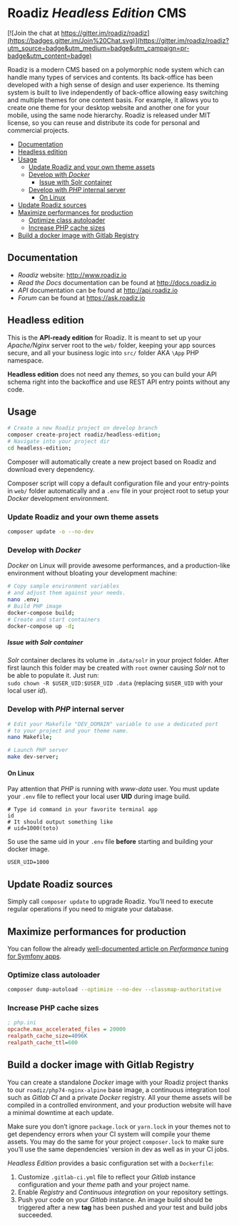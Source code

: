 # Roadiz *Headless Edition* CMS

[![Join the chat at https://gitter.im/roadiz/roadiz](https://badges.gitter.im/Join%20Chat.svg)](https://gitter.im/roadiz/roadiz?utm_source=badge&utm_medium=badge&utm_campaign=pr-badge&utm_content=badge)

Roadiz is a modern CMS based on a polymorphic node system which can handle many types of services and contents.
Its back-office has been developed with a high sense of design and user experience.
Its theming system is built to live independently of back-office allowing easy switching
and multiple themes for one content basis. For example, it allows you to create one theme
for your desktop website and another one for your mobile, using the same node hierarchy.
Roadiz is released under MIT license, so you can reuse
and distribute its code for personal and commercial projects.

- [Documentation](#documentation)
- [Headless edition](#headless-edition)
- [Usage](#usage)
    * [Update Roadiz and your own theme assets](#update-roadiz-and-your-own-theme-assets)
    * [Develop with *Docker*](#develop-with-docker)
        - [Issue with Solr container](#issue-with-solr-container)
    * [Develop with *PHP* internal server](#develop-with-php-internal-server)
        + [On Linux](#on-linux)
- [Update Roadiz sources](#update-roadiz-sources)
- [Maximize performances for production](#maximize-performances-for-production)
    * [Optimize class autoloader](#optimize-class-autoloader)
    * [Increase PHP cache sizes](#increase-php-cache-sizes)
- [Build a docker image with Gitlab Registry](#build-a-docker-image-with-gitlab-registry)

## Documentation

* *Roadiz* website: http://www.roadiz.io
* *Read the Docs* documentation can be found at http://docs.roadiz.io
* *API* documentation can be found at http://api.roadiz.io
* *Forum* can be found at https://ask.roadiz.io

## Headless edition

This is the **API-ready edition** for Roadiz. It is meant to set up your *Apache/Nginx* server root 
to the `web/` folder, keeping your app sources secure, and all your business logic into `src/` folder
AKA `\App` PHP namespace.

**Headless edition** does not need any *themes*, so you can build your API schema right into the backoffice
and use REST API entry points without any code.

## Usage

```bash
# Create a new Roadiz project on develop branch
composer create-project roadiz/headless-edition;
# Navigate into your project dir
cd headless-edition;
```

Composer will automatically create a new project based on Roadiz and download every dependency. 

Composer script will copy a default configuration file and your entry-points in `web/` folder automatically
and a `.env` file in your project root to setup your *Docker* development environment.

### Update Roadiz and your own theme assets

```bash
composer update -o --no-dev
```

### Develop with *Docker*

*Docker* on Linux will provide awesome performances, and a production-like environment 
without bloating your development machine:

```bash
# Copy sample environment variables
# and adjust them against your needs.
nano .env;
# Build PHP image
docker-compose build;
# Create and start containers
docker-compose up -d;
```

##### Issue with Solr container

*Solr* container declares its volume in `.data/solr` in your project folder. After first launch this 
folder may be created with `root` owner causing *Solr* not to be able to populate it. Just run: \
`sudo chown -R $USER_UID:$USER_UID .data` (replacing `$USER_UID` with your local user *id*).

### Develop with *PHP* internal server

````bash
# Edit your Makefile "DEV_DOMAIN" variable to use a dedicated port
# to your project and your theme name.
nano Makefile;

# Launch PHP server
make dev-server;
````

#### On Linux

Pay attention that *PHP* is running with *www-data* user. You must update your `.env` file to 
reflect your local user **UID** during image build.

```shell script
# Type id command in your favorite terminal app
id
# It should output something like
# uid=1000(toto)
```

So use the same uid in your `.env` file **before** starting and building your docker image.
```dotenv
USER_UID=1000
```

## Update Roadiz sources

Simply call `composer update` to upgrade Roadiz. 
You’ll need to execute regular operations if you need to migrate your database.

## Maximize performances for production

You can follow the already [well-documented article on *Performance* tuning for Symfony apps](http://symfony.com/doc/current/performance.html).

### Optimize class autoloader

```bash
composer dump-autoload --optimize --no-dev --classmap-authoritative
```

### Increase PHP cache sizes

```ini
; php.ini
opcache.max_accelerated_files = 20000
realpath_cache_size=4096K
realpath_cache_ttl=600
```

## Build a docker image with Gitlab Registry

You can create a standalone *Docker* image with your Roadiz project thanks to our `roadiz/php74-nginx-alpine` base 
image, a continuous integration tool such as *Gitlab CI* and a private *Docker* registry. 
All your theme assets will be compiled in a controlled environment, and your production website 
will have a minimal downtime at each update.

Make sure you don’t ignore `package.lock` or `yarn.lock` in your themes not to get dependency errors when your 
CI system will compile your theme assets. You may do the same for your project `composer.lock` to make sure 
you’ll use the same dependencies' version in dev as well as in your CI jobs.

*Headless Edition* provides a basic configuration set with a `Dockerfile`:

1. Customize `.gitlab-ci.yml` file to reflect your *Gitlab* instance configuration and your *theme* path and your project name.
2. Enable *Registry* and *Continuous integration* on your repository settings.
3. Push your code on your *Gitlab* instance. An image build should be triggered after a new **tag** has been pushed and your test and build jobs succeeded.
